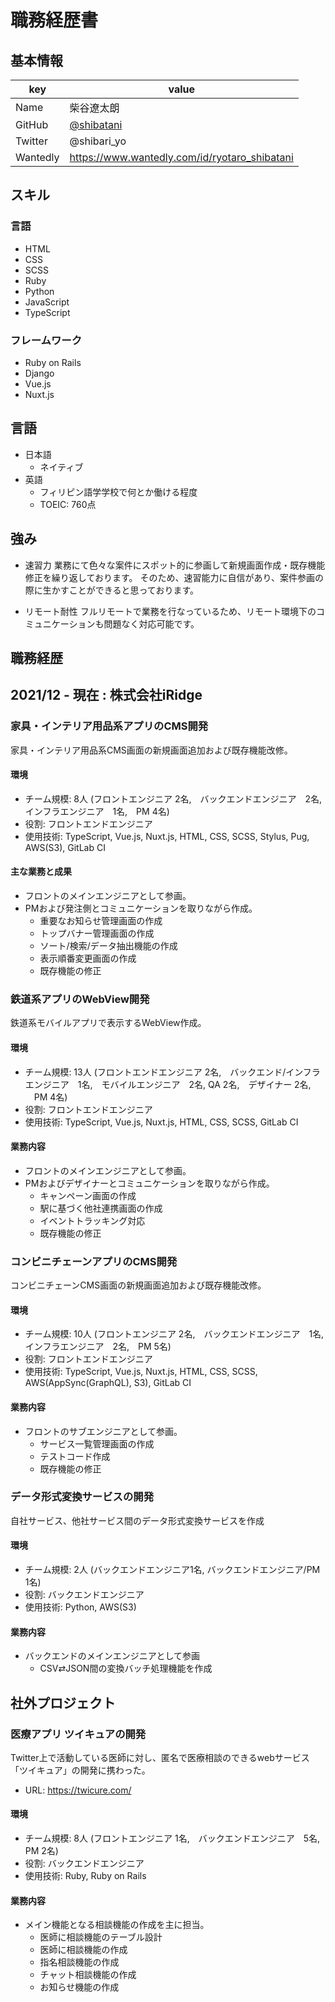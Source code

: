 # 職務経歴書

## 基本情報

|key|value|
|---|-----|
|Name|柴谷遼太朗|
|GitHub|[@shibatani](https://github.com/shibatani/)|
|Twitter|@shibari_yo|
|Wantedly|https://www.wantedly.com/id/ryotaro_shibatani|

## スキル
### 言語
- HTML
- CSS
- SCSS
- Ruby
- Python
- JavaScript
- TypeScript

### フレームワーク

- Ruby on Rails
- Django
- Vue.js
- Nuxt.js

## 言語

- 日本語
  - ネイティブ
- 英語
  - フィリピン語学学校で何とか働ける程度
  - TOEIC: 760点

## 強み
- 速習力
業務にて色々な案件にスポット的に参画して新規画面作成・既存機能修正を繰り返しております。
そのため、速習能力に自信があり、案件参画の際に生かすことができると思っております。

- リモート耐性
フルリモートで業務を行なっているため、リモート環境下のコミュニケーションも問題なく対応可能です。

## 職務経歴

## 2021/12 - 現在 : 株式会社iRidge

### 家具・インテリア用品系アプリのCMS開発
家具・インテリア用品系CMS画面の新規画面追加および既存機能改修。

#### 環境

- チーム規模: 8人 (フロントエンジニア 2名,　バックエンドエンジニア　2名,　インフラエンジニア　1名,　PM 4名)
- 役割: フロントエンドエンジニア
- 使用技術: TypeScript, Vue.js, Nuxt.js, HTML, CSS, SCSS, Stylus, Pug, AWS(S3), GitLab CI

#### 主な業務と成果
- フロントのメインエンジニアとして参画。
- PMおよび発注側とコミュニケーションを取りながら作成。
  - 重要なお知らせ管理画面の作成　
  - トップバナー管理画面の作成
  - ソート/検索/データ抽出機能の作成
  - 表示順番変更画面の作成
  - 既存機能の修正

### 鉄道系アプリのWebView開発
鉄道系モバイルアプリで表示するWebView作成。

#### 環境

- チーム規模: 13人 (フロントエンドエンジニア 2名,　バックエンド/インフラエンジニア　1名,　モバイルエンジニア　2名, QA 2名,　デザイナー 2名, 　PM 4名)
- 役割: フロントエンドエンジニア
- 使用技術: TypeScript, Vue.js, Nuxt.js, HTML, CSS, SCSS, GitLab CI

#### 業務内容
- フロントのメインエンジニアとして参画。
- PMおよびデザイナーとコミュニケーションを取りながら作成。
  - キャンペーン画面の作成
  - 駅に基づく他社連携画面の作成
  - イベントトラッキング対応
  - 既存機能の修正

### コンビニチェーンアプリのCMS開発
コンビニチェーンCMS画面の新規画面追加および既存機能改修。

#### 環境

- チーム規模: 10人 (フロントエンジニア 2名,　バックエンドエンジニア　1名,　インフラエンジニア　2名,　PM 5名)
- 役割: フロントエンドエンジニア
- 使用技術: TypeScript, Vue.js, Nuxt.js, HTML, CSS, SCSS, AWS(AppSync(GraphQL), S3), GitLab CI

#### 業務内容
- フロントのサブエンジニアとして参画。
  - サービス一覧管理画面の作成
  - テストコード作成
  - 既存機能の修正

### データ形式変換サービスの開発
自社サービス、他社サービス間のデータ形式変換サービスを作成

#### 環境

- チーム規模: 2人 (バックエンドエンジニア1名, バックエンドエンジニア/PM 1名)
- 役割: バックエンドエンジニア
- 使用技術: Python, AWS(S3)

#### 業務内容
- バックエンドのメインエンジニアとして参画
  - CSV⇄JSON間の変換バッチ処理機能を作成

## 社外プロジェクト

### 医療アプリ ツイキュアの開発
Twitter上で活動している医師に対し、匿名で医療相談のできるwebサービス「ツイキュア」の開発に携わった。
- URL: https://twicure.com/ 

#### 環境

- チーム規模: 8人 (フロントエンジニア 1名,　バックエンドエンジニア　5名,　　PM 2名)
- 役割: バックエンドエンジニア
- 使用技術: Ruby, Ruby on Rails

#### 業務内容
- メイン機能となる相談機能の作成を主に担当。
  - 医師に相談機能のテーブル設計
  - 医師に相談機能の作成
  - 指名相談機能の作成
  - チャット相談機能の作成
  - お知らせ機能の作成
